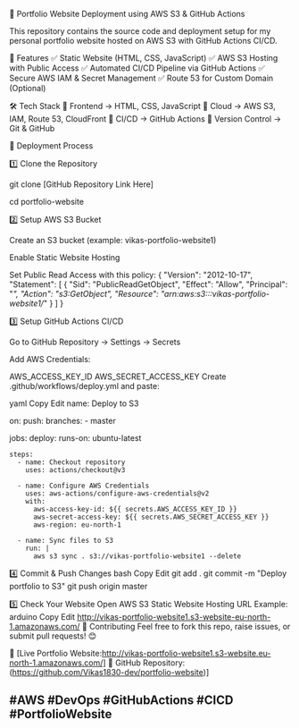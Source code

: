 🚀 Portfolio Website Deployment using AWS S3 & GitHub Actions

This repository contains the source code and deployment setup for my personal portfolio website hosted on AWS S3 with GitHub Actions CI/CD.

🌟 Features
✅ Static Website (HTML, CSS, JavaScript)
✅ AWS S3 Hosting with Public Access
✅ Automated CI/CD Pipeline via GitHub Actions
✅ Secure AWS IAM & Secret Management
✅ Route 53 for Custom Domain (Optional)

🛠 Tech Stack
🔹 Frontend → HTML, CSS, JavaScript
🔹 Cloud → AWS S3, IAM, Route 53, CloudFront
🔹 CI/CD → GitHub Actions
🔹 Version Control → Git & GitHub

🚀 Deployment Process

1️⃣ Clone the Repository

 git clone [GitHub Repository Link Here]
 
cd portfolio-website


2️⃣ Setup AWS S3 Bucket

Create an S3 bucket (example: vikas-portfolio-website1)

Enable Static Website Hosting

Set Public Read Access with this policy:
{
    "Version": "2012-10-17",
    "Statement": [
        {
            "Sid": "PublicReadGetObject",
            "Effect": "Allow",
            "Principal": "*",
            "Action": "s3:GetObject",
            "Resource": "arn:aws:s3:::vikas-portfolio-website1/*"
        }
    ]
}

3️⃣ Setup GitHub Actions CI/CD

Go to GitHub Repository → Settings → Secrets

Add AWS Credentials:

AWS_ACCESS_KEY_ID
AWS_SECRET_ACCESS_KEY
Create .github/workflows/deploy.yml and paste:

yaml
Copy
Edit
name: Deploy to S3

on:
  push:
    branches:
      - master

jobs:
  deploy:
    runs-on: ubuntu-latest

    steps:
      - name: Checkout repository
        uses: actions/checkout@v3

      - name: Configure AWS Credentials
        uses: aws-actions/configure-aws-credentials@v2
        with:
          aws-access-key-id: ${{ secrets.AWS_ACCESS_KEY_ID }}
          aws-secret-access-key: ${{ secrets.AWS_SECRET_ACCESS_KEY }}
          aws-region: eu-north-1

      - name: Sync files to S3
        run: |
          aws s3 sync . s3://vikas-portfolio-website1 --delete


4️⃣ Commit & Push Changes
bash
Copy
Edit
git add .
git commit -m "Deploy portfolio to S3"
git push origin master

5️⃣ Check Your Website
Open AWS S3 Static Website Hosting URL
Example:
arduino
Copy
Edit
http://vikas-portfolio-website1.s3-website-eu-north-1.amazonaws.com/
📌 Contributing
Feel free to fork this repo, raise issues, or submit pull requests! 😊

🔗 [Live Portfolio Website:http://vikas-portfolio-website1.s3-website.eu-north-1.amazonaws.com/]
🔗 GitHub Repository:(https://github.com/Vikas1830-dev/portfolio-website)]

#AWS #DevOps #GitHubActions #CICD #PortfolioWebsite
---
